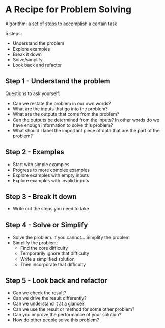 # A Recipe for Problem Solving

Algorithm: a set of steps to accomplish a certain task

5 steps:
- Understand the problem
- Explore examples
- Break it down
- Solve/simplify
- Look back and refactor

## Step 1 - Understand the problem
Questions to ask yourself:
- Can we restate the problem in our own words?
- What are the inputs that go into the problem?
- What are the outputs that come from the problem?
- Can the outputs be determined from the inputs? In other words do we have enough information to solve this problem?
- What should I label the important piece of data that are the part of the problem?

## Step 2 - Examples
- Start with simple examples
- Progress to more complex examples
- Explore examples with empty inputs
- Explore examples with invalid inputs

## Step 3 - Break it down
- Write out the steps you need to take

## Step 4 - Solve or Simplify
- Solve the problem. If you cannot... Simplify the problem
- Simplify the problem:
    - Find the core difficulty
    - Temporarily ignore that difficulty
    - Write a simplified solution
    - Then incorporate that difficulty
 
## Step 5 - Look back and refactor
- Can we check the result?
- Can we drive the result differently?
- Can we understand it at a glance?
- Can we use the result or method for some other problem?
- Can you improve the performance of your solution?
- How do other people solve this problem?
